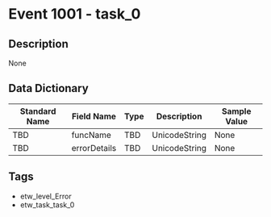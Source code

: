 # Event 1001 - task_0

## Description
None

## Data Dictionary
|Standard Name|Field Name|Type|Description|Sample Value|
|---|---|---|---|---|
|TBD|funcName|TBD|UnicodeString|None|None|
|TBD|errorDetails|TBD|UnicodeString|None|None|

## Tags
* etw_level_Error
* etw_task_task_0